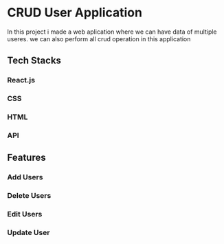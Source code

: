 # CRUD User Application
In this project i made a web aplication where we can have data of multiple useres. we can also perform all crud operation in this application

## Tech Stacks
### React.js
### CSS
### HTML
### API

## Features
### Add Users
### Delete Users
### Edit Users
### Update User

